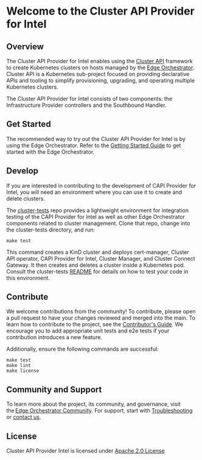# Welcome to the Cluster API Provider for Intel

## Overview

The Cluster API Provider for Intel enables using the [Cluster API](https://cluster-api.sigs.k8s.io/)
framework to create Kubernetes clusters on hosts managed by the [Edge Orchestrator](https://docs.openedgeplatform.intel.com/edge-manage-docs/main/index.html).
Cluster API is a Kubernetes sub-project focused on providing declarative APIs and tooling to simplify provisioning, upgrading, and operating multiple Kubernetes clusters.

The Cluster API Provider for Intel consists of two components: the Infrastructure Provider
controllers and the Southbound Handler.

## Get Started

The recommended way to try out the Cluster API Provider for Intel is by using the Edge Orchestrator.
Refer to the [Getting Started Guide](https://docs.openedgeplatform.intel.com/edge-manage-docs/main/user_guide/get_started_guide/index.html) to get started with the Edge Orchestrator.

## Develop

If you are interested in contributing to the development of CAPI Provider for Intel, you will need
an environment where you can use it to create and delete clusters.  

The [cluster-tests](https://github.com/open-edge-platform/cluster-tests) repo provides a
lightweight environment for integration testing of the CAPI Provider for Intel as well as other
Edge Orchestrator components related to cluster management.  Clone that repo, change into the
cluster-tests directory, and run:

```
make test
```

This command creates a KinD cluster and deploys cert-manager, Cluster API operator, CAPI Provider for Intel,
Cluster Manager, and Cluster Connect Gateway.  It then creates and deletes a cluster inside a Kubernetes
pod.  Consult the cluster-tests [README](https://github.com/open-edge-platform/cluster-tests/blob/main/README.md)
for details on how to test your code in this environment.

## Contribute

We welcome contributions from the community! To contribute, please open a pull request to have your changes reviewed and merged into the main. To learn how to contribute to the project, see the [Contributor's Guide](https://docs.openedgeplatform.intel.com/edge-manage-docs/main/developer_guide/contributor_guide/index.html). We encourage you to add appropriate unit tests and e2e tests if your contribution introduces a new feature.

Additionally, ensure the following commands are successful:

```
make test
make lint
make license
```

## Community and Support

To learn more about the project, its community, and governance, visit the [Edge Orchestrator Community].
For support, start with [Troubleshooting] or [contact us].

## License

Cluster API Provider Intel is licensed under [Apache 2.0 License](LICENSES/Apache-2.0.txt)

[Edge Orchestrator Community]: https://docs.openedgeplatform.intel.com/edge-manage-docs/main/index.html
[Contact us]: https://github.com/open-edge-platform
[Troubleshooting]: https://docs.openedgeplatform.intel.com/edge-manage-docs/main/developer_guide/troubleshooting/index.html
